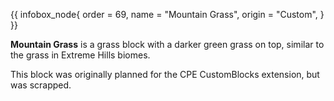 {{ infobox_node{
	order = 69,
	name = "Mountain Grass",
	origin = "Custom",
} }}

**Mountain Grass** is a grass block with a darker green grass on top, similar to the grass in Extreme Hills biomes.

This block was originally planned for the CPE CustomBlocks extension, but was scrapped.
